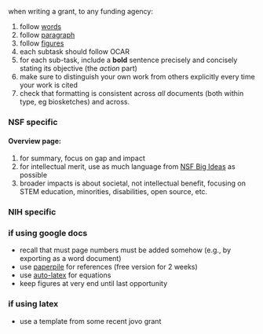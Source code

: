 when writing a grant, to any funding agency:

1. follow [words](words.md)
1. follow [paragraph](paragraphs.md)
1. follow [figures](figures.md)
1. each subtask should follow OCAR
1. for each sub-task, include a **bold** sentence precisely and concisely stating its objective (the *action* part)
2. make sure to distinguish your own work from others explicitly every time your work is cited
3. check that formatting is consistent across *all* documents (both within type, eg biosketches) and across.

### NSF specific

#### Overview page:

1. for summary, focus on gap and impact
2. for intellectual merit, use as much language from [NSF Big Ideas](http://www.sciencemag.org/sites/default/files/documents/Big%20Ideas%20compiled.pdf) as possible
3. broader impacts is about societal, not intellectual benefit, focusing on STEM education, minorities, disabilities, open source, etc.


### NIH specific


### if using google docs

- recall that must page numbers must be added somehow (e.g., by exporting as a word document)
- use [paperpile](https://paperpile.com/) for references (free version for 2 weeks)
- use [auto-latex](https://chrome.google.com/webstore/detail/auto-latex-equations/iaainhiejkciadlhlodaajgbffkebdog?hl=en-US) for equations
- keep figures at very end until last opportunity

### if using latex

- use a template from some recent jovo grant
